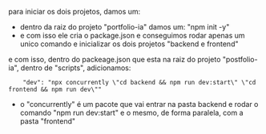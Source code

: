 para iniciar os dois projetos, damos um:

- dentro da raiz do projeto "portfolio-ia" damos um:
"npm init -y"
- e com isso ele cria o package.json e conseguimos rodar apenas um unico comando e inicializar os dois projetos "backend e frontend"

e com isso, dentro do packeage.json que esta na raiz do projeto "postfolio-ia", dentro de "scripts", adicionamos:

		"dev": "npx concurrently \"cd backend && npm run dev:start\" \"cd frontend && npm run dev\""
 - o "concurrently" é um pacote que vai entrar na pasta backend e rodar o comando "npm run dev:start" e o mesmo, de forma paralela, com a pasta "frontend"
